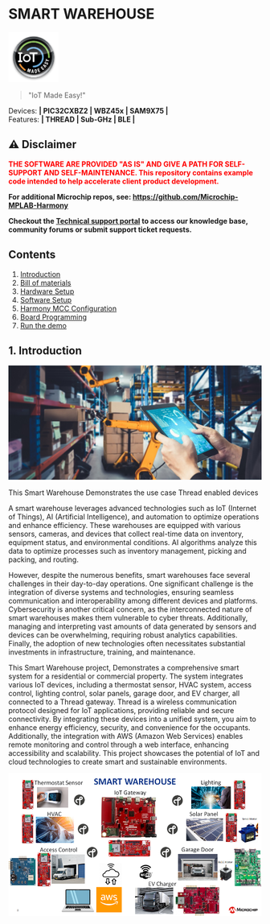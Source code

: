 # SMART WAREHOUSE

<img src="docs/IoT-Made-Easy-Logo.png" width=100>


> "IoT Made Easy!" 

Devices: **| PIC32CXBZ2 | WBZ45x | SAM9X75 |**<br>
Features: **| THREAD | Sub-GHz | BLE |**


## ⚠ Disclaimer

<p><span style="color:red"><b>
THE SOFTWARE ARE PROVIDED "AS IS" AND GIVE A PATH FOR SELF-SUPPORT AND SELF-MAINTENANCE. This repository contains example code intended to help accelerate client product development. </br>

For additional Microchip repos, see: <a href="https://github.com/Microchip-MPLAB-Harmony" target="_blank">https://github.com/Microchip-MPLAB-Harmony</a>

Checkout the <a href="https://microchipsupport.force.com/s/" target="_blank">Technical support portal</a> to access our knowledge base, community forums or submit support ticket requests.
</span></p></b>

## Contents

1. [Introduction](#step1)
2. [Bill of materials](#step2)
3. [Hardware Setup](#step3)
4. [Software Setup](#step4)
5. [Harmony MCC Configuration](#step5)
6. [Board Programming](#step6)
7. [Run the demo](#step7)




## 1. Introduction<a name="step1">

![](docs/intro.png)

This Smart Warehouse Demonstrates the use case Thread enabled devices 

A smart warehouse leverages advanced technologies such as IoT (Internet of Things), AI (Artificial Intelligence), and automation to optimize operations and enhance efficiency. These warehouses are equipped with various sensors, cameras, and devices that collect real-time data on inventory, equipment status, and environmental conditions. AI algorithms analyze this data to optimize processes such as inventory management, picking and packing, and routing. 

However, despite the numerous benefits, smart warehouses face several challenges in their day-to-day operations. One significant challenge is the integration of diverse systems and technologies, ensuring seamless communication and interoperability among different devices and platforms. Cybersecurity is another critical concern, as the interconnected nature of smart warehouses makes them vulnerable to cyber threats. Additionally, managing and interpreting vast amounts of data generated by sensors and devices can be overwhelming, requiring robust analytics capabilities. Finally, the adoption of new technologies often necessitates substantial investments in infrastructure, training, and maintenance.

This Smart Warehouse project, Demonstrates a comprehensive smart system for a residential or commercial property. The system integrates various IoT devices, including a thermostat sensor, HVAC system, access control, lighting control, solar panels, garage door, and EV charger, all connected to a Thread gateway. Thread is a wireless communication protocol designed for IoT applications, providing reliable and secure connectivity. By integrating these devices into a unified system, you aim to enhance energy efficiency, security, and convenience for the occupants. Additionally, the integration with AWS (Amazon Web Services) enables remote monitoring and control through a web interface, enhancing accessibility and scalability. This project showcases the potential of IoT and cloud technologies to create smart and sustainable environments.





![](docs/intro2.png)